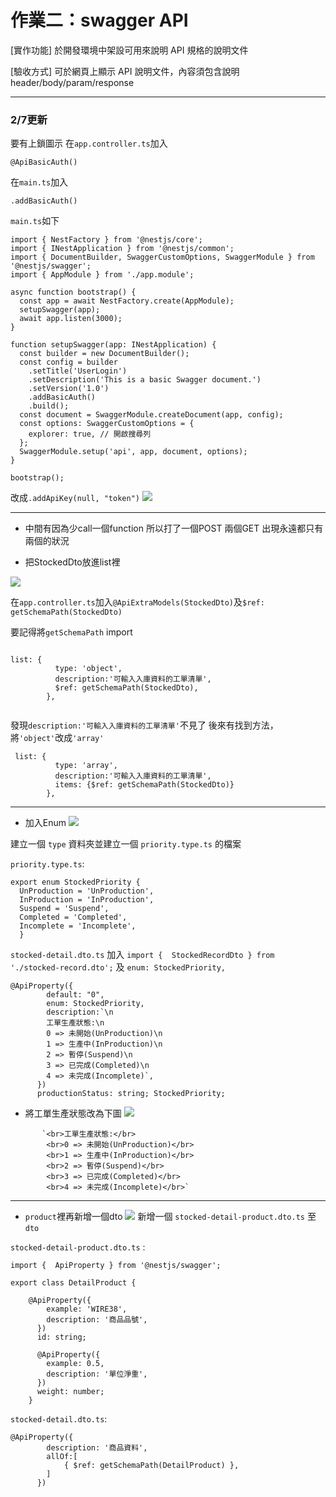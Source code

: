 # 作業二：swagger API
[實作功能]
於開發環境中架設可用來說明 API 規格的說明文件

[驗收方式]
可於網頁上顯示 API 說明文件，內容須包含說明 header/body/param/response



---
### 2/7更新
要有上鎖圖示
在`app.controller.ts`加入
```tsm
@ApiBasicAuth()
```
在`main.ts`加入
```tsm
.addBasicAuth()
```
`main.ts`如下
```tsm
import { NestFactory } from '@nestjs/core';
import { INestApplication } from '@nestjs/common';
import { DocumentBuilder, SwaggerCustomOptions, SwaggerModule } from '@nestjs/swagger';
import { AppModule } from './app.module';

async function bootstrap() {
  const app = await NestFactory.create(AppModule);
  setupSwagger(app);
  await app.listen(3000);
}

function setupSwagger(app: INestApplication) {
  const builder = new DocumentBuilder();
  const config = builder
    .setTitle('UserLogin')
    .setDescription('This is a basic Swagger document.')
    .setVersion('1.0')
    .addBasicAuth()
    .build();
  const document = SwaggerModule.createDocument(app, config);
  const options: SwaggerCustomOptions = {
    explorer: true, // 開啟搜尋列
  };
  SwaggerModule.setup('api', app, document, options);
}

bootstrap();
```
改成`.addApiKey(null, "token")`
![](https://i.imgur.com/0JltpWI.png)

---

* 中間有因為少call一個function 所以打了一個POST 兩個GET 出現永遠都只有兩個的狀況

*  把StockedDto放進list裡

![](https://i.imgur.com/epmSqRY.png)



在`app.controller.ts`加入`@ApiExtraModels(StockedDto)`及`$ref: getSchemaPath(StockedDto)`

要記得將`getSchemaPath` import
```tsm

list: {
          type: 'object',
          description:'可輸入入庫資料的工單清單',
          $ref: getSchemaPath(StockedDto),
        },
        
```
發現`description:'可輸入入庫資料的工單清單'`不見了
後來有找到方法，將`'object'`改成`'array'`
```tsm
 list: {
          type: 'array',
          description:'可輸入入庫資料的工單清單',
          items: {$ref: getSchemaPath(StockedDto)}
        },
```

---
* 加入Enum
![](https://i.imgur.com/RiUHHwS.png)

建立一個 `type` 資料夾並建立一個 `priority.type.ts` 的檔案

`priority.type.ts`:
```tsm
export enum StockedPriority {
  UnProduction = 'UnProduction',
  InProduction = 'InProduction',
  Suspend = 'Suspend',
  Completed = 'Completed',
  Incomplete = 'Incomplete',
  }
```
`stocked-detail.dto.ts` 加入
`import {  StockedRecordDto } from './stocked-record.dto';`  及 `enum: StockedPriority,`
```tsm
@ApiProperty({
        default: "0",
        enum: StockedPriority,
        description:`\n
        工單生產狀態:\n
        0 => 未開始(UnProduction)\n
        1 => 生產中(InProduction)\n
        2 => 暫停(Suspend)\n
        3 => 已完成(Completed)\n
        4 => 未完成(Incomplete)`,
      })
      productionStatus: string; StockedPriority;
```
* 將工單生產狀態改為下圖
![](https://i.imgur.com/k1fvs1p.png)
```tsm
       `<br>工單生產狀態:</br>
        <br>0 => 未開始(UnProduction)</br>
        <br>1 => 生產中(InProduction)</br>
        <br>2 => 暫停(Suspend)</br>
        <br>3 => 已完成(Completed)</br>
        <br>4 => 未完成(Incomplete)</br>`
```




---
* `product`裡再新增一個dto
![](https://i.imgur.com/0UENrEk.png)
新增一個 `stocked-detail-product.dto.ts` 至 `dto`

`stocked-detail-product.dto.ts` :
```tsm
import {  ApiProperty } from '@nestjs/swagger';

export class DetailProduct {
  
    @ApiProperty({
        example: 'WIRE38',
        description: '商品品號',
      })
      id: string;
    
      @ApiProperty({
        example: 0.5,
        description: '單位淨重',
      })
      weight: number;
    }
```
`stocked-detail.dto.ts`:
```tsm
@ApiProperty({
        description: '商品資料',
        allOf:[
            { $ref: getSchemaPath(DetailProduct) },
        ]
      })
```
